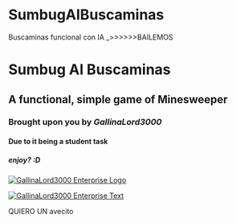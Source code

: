 # SumbugAIBuscaminas
Buscaminas funcional con IA
_>>>>>>BAILEMOS
# Sumbug AI Buscaminas
## A functional, simple game of Minesweeper
### Brought upon you by *GallinaLord3000*
#### Due to it being a student task
##### enjoy? :D


[![GallinaLord3000 Enterprise Logo](http://https://drive.google.com/file/d/11cy3cYKC47C_8QoF10vrkADiVu2-KV1F/view?usp=sharing "GallinaLord3000 Enterprise Logo")](http://https://drive.google.com/file/d/11cy3cYKC47C_8QoF10vrkADiVu2-KV1F/view?usp=sharing "GallinaLord3000 Enterprise Logo")

[![GallinaLord3000 Enterprise Text](https://drive.google.com/file/d/1uE4HTwI_grYt1Idp4ubuxSbaeAwW65DP/view?usp=sharing "GallinaLord3000 Enterprise Text")](https://drive.google.com/file/d/1uE4HTwI_grYt1Idp4ubuxSbaeAwW65DP/view?usp=sharing "GallinaLord3000 Enterprise Text")

QUIERO UN avecito

